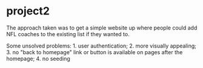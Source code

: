 # project2

The approach taken was to get a simple website up where people could add NFL coaches to the existing list if they wanted to.

Some unsolved problems: 1. user authentication; 2. more visually appealing; 3. no "back to homepage" link or button is available on pages after the homepage; 4. no seeding 
